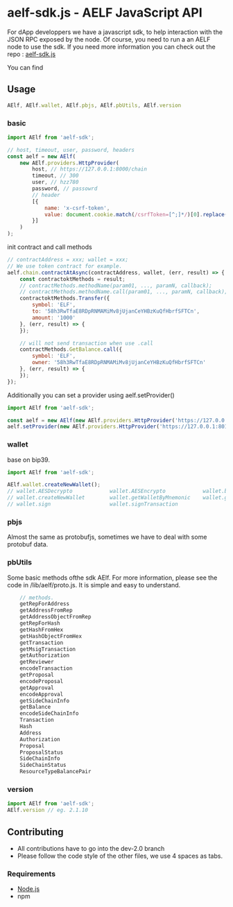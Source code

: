 # aelf-sdk.js - AELF JavaScript API

For dApp developpers we have a javascript sdk, to help interaction with the JSON RPC exposed by the node. Of course, you need to run a an AELF node to use the sdk.
If you need more information you can check out the repo : [aelf-sdk.js](https://github.com/AElfProject/aelf-sdk.js)

You can find 

## Usage

```js
AElf, AElf.wallet, AElf.pbjs, AElf.pbUtils, AElf.version
```

### basic

```js
import AElf from 'aelf-sdk';

// host, timeout, user, password, headers
const aelf = new AElf(
    new AElf.providers.HttpProvider(
        host, // https://127.0.0.1:8000/chain
        timeout, // 300
        user, // hzz780
        password, // passowrd
        // header
        [{
            name: 'x-csrf-token',
            value: document.cookie.match(/csrfToken=[^;]*/)[0].replace('csrfToken=', '')
        }]
    )
);
```

init contract and call methods

```js
// contractAddress = xxx; wallet = xxx;
// We use token contract for example.
aelf.chain.contractAtAsync(contractAddress, wallet, (err, result) => {
    const contractoktMethods = result;
    // contractMethods.methodName(param01, ..., paramN, callback);
    // contractMethods.methodName.call(param01, ..., paramN, callback);
    contractoktMethods.Transfer({
        symbol: 'ELF',
        to: '58h3RwTfaE8RDpRNMAMiMv8jUjanCeYHBzKuQfHbrfSFTCn',
        amount: '1000'
    }, (err, result) => {
    });

    // will not send transaction when use .call
    contractMethods.GetBalance.call({
        symbol: 'ELF',
        owner: '58h3RwTfaE8RDpRNMAMiMv8jUjanCeYHBzKuQfHbrfSFTCn'
    }, (err, result) => {
    });
});
```

Additionally you can set a provider using aelf.setProvider()

```js
import AElf from 'aelf-sdk';

const aelf = new AElf(new AElf.providers.HttpProvider('https://127.0.0.1:8000/chain'));
aelf.setProvider(new AElf.providers.HttpProvider('https://127.0.0.1:8010/chain'));
```

### wallet

base on bip39.

```js
import AElf from 'aelf-sdk';

AElf.wallet.createNewWallet();
// wallet.AESDecrypto            wallet.AESEncrypto            wallet.bip39
// wallet.createNewWallet        wallet.getWalletByMnemonic    wallet.getWalletByPrivateKey
// wallet.sign                   wallet.signTransaction
```

### pbjs

Almost the same as protobufjs, sometimes we have to deal with some protobuf data.

### pbUtils

Some basic methods ofthe sdk AElf. For more information, please see the code in /lib/aelf/proto.js. It is simple and easy to understand.

```js
    // methods.
    getRepForAddress
    getAddressFromRep
    getAddressObjectFromRep
    getRepForHash
    getHashFromHex
    getHashObjectFromHex
    getTransaction
    getMsigTransaction
    getAuthorization
    getReviewer
    encodeTransaction
    getProposal
    encodeProposal
    getApproval
    encodeApproval
    getSideChainInfo
    getBalance
    encodeSideChainInfo
    Transaction
    Hash
    Address
    Authorization
    Proposal
    ProposalStatus
    SideChainInfo
    SideChainStatus
    ResourceTypeBalancePair
```

### version

```js
import AElf from 'aelf-sdk';
AElf.version // eg. 2.1.10
```

## Contributing

- All contributions have to go into the dev-2.0 branch
- Please follow the code style of the other files, we use 4 spaces as tabs.

### Requirements

- [Node.js](https://nodejs.org)
- npm

